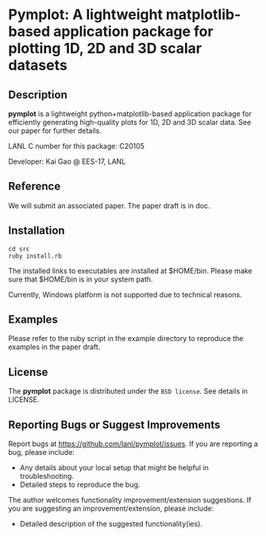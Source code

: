 
# Pymplot: A lightweight matplotlib-based application package for plotting 1D, 2D and 3D scalar datasets 

## Description

**pymplot** is a lightweight python+matplotlib-based application package for efficiently generating high-quality plots for 1D, 2D and 3D scalar data. See our paper for further details. 

LANL C number for this package: C20105

Developer: Kai Gao @ EES-17, LANL

## Reference

We will submit an associated paper. The paper draft is in doc. 

## Installation

	cd src
	ruby install.rb
	
The installed links to executables are installed at $HOME/bin. Please make sure that $HOME/bin is in your system path. 

Currently, Windows platform is not supported due to technical reasons. 

## Examples

Please refer to the ruby script in the example directory to reproduce the examples in the paper draft. 


## License

The **pymplot** package is distributed under the `BSD license`. See details in LICENSE. 


## Reporting Bugs or Suggest Improvements

Report bugs at https://github.com/lanl/pymplot/issues. If you are reporting a bug, please include:

* Any details about your local setup that might be helpful in troubleshooting.
* Detailed steps to reproduce the bug.

The author welcomes functionality improvement/extension suggestions. If you are suggesting an improvement/extension, please include:

* Detailed description of the suggested functionality(ies).


